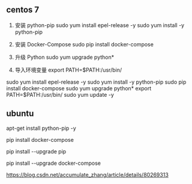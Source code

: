 
## centos 7

1.  安装 python-pip
    sudo yum install epel-release -y
    sudo yum install -y python-pip

2.  安装 Docker-Compose
    sudo pip install docker-compose

3.  升级 Python
    sudo yum upgrade python\*

4.  导入环境变量
    export PATH=$PATH:/usr/bin/

sudo yum install epel-release -y
sudo yum install -y python-pip
sudo pip install docker-compose
sudo yum upgrade python\*
export PATH=$PATH:/usr/bin/
sudo yum update -y

## ubuntu

apt-get install python-pip -y

pip install docker-compose 

pip install --upgrade pip 

pip install --upgrade docker-compose

https://blog.csdn.net/accumulate_zhang/article/details/80269313

